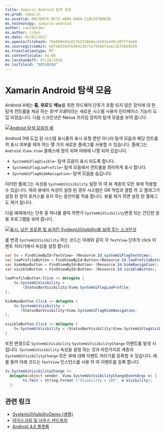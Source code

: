 ```yaml
---
title: Xamarin Android 탐색 모음
ms.prod: xamarin
ms.assetid: 6023DB7E-9E72-4B90-A96A-11BC297B8A3D
ms.technology: xamarin-android
author: conceptdev
ms.author: crdun
ms.date: 05/01/2017
ms.openlocfilehash: 70e009ed1a017b2336b6acb443a4d9cd87ff3e68
ms.sourcegitcommit: b07e0259d7b30413673a793ebf4aec2b75bb9285
ms.translationtype: MT
ms.contentlocale: ko-KR
ms.lasthandoff: 07/26/2019
ms.locfileid: "68510260"
---
```

# <a name="xamarinandroid-navigation-bar"></a>Xamarin Android 탐색 모음

Android 4에는 **홈**, **뒤로**및 **메뉴**를 위한 하드웨어 단추가 포함 되지 않은 장치에 대 한 탐색 컨트롤을 제공 하는 *탐색 모음*이라는 새로운 시스템 사용자 인터페이스 기능이 도입 되었습니다.
다음 스크린샷은 Nexus 프라임 장치의 탐색 모음을 보여 줍니다.

 [![Android 탐색 모음의 예](navigation-bar-images/19-navbar.png)](navigation-bar-images/19-navbar.png#lightbox)

Android 3에 도입 된 시스템 표시줄의 표시 유형 뿐만 아니라 탐색 모음과 해당 컨트롤의 표시 여부를 제어 하는 몇 가지 새로운 플래그를 사용할 수 있습니다. 플래그는 `Android.View.View` 클래스에 정의 되며 아래에 나열 되어 있습니다.

-   `SystemUiFlagVisible`&ndash; 탐색 모음이 표시 되도록 합니다. 
-   `SystemUiFlagLowProfile`&ndash; 탐색 모음에서 컨트롤을 희미하게 표시 합니다. 
-   `SystemUiFlagHideNavigation`&ndash; 탐색 모음을 숨깁니다. 


이러한 플래그는 속성을 `SystemUiVisibility` 설정 하 여 뷰 계층의 모든 뷰에 적용할 수 있습니다. 여러 뷰에이 속성이 설정 된 경우 시스템은 OR 작업과 결합 하 고 플래그가 설정 된 창이 포커스를 유지 하는 동안이를 적용 합니다. 뷰를 제거 하면 설정 된 플래그도 제거 됩니다.

다음 예제에서는 단추 중 하나를 클릭 하면가 `SystemUiVisibility`변경 되는 간단한 응용 프로그램을 보여 줍니다.

 [![표시, 낮은 프로필 및 숨겨진 SystemUiVisibility를 보여 주는 스크린샷](navigation-bar-images/18-systemuivisibility.png)](navigation-bar-images/18-systemuivisibility.png#lightbox)

를 변경 `SystemUiVisibility` 하는 코드는 아래와 같이 각 `TextView` 단추의 click 이벤트 처리기에서 속성을 설정 합니다.

```csharp
var tv = FindViewById<TextView> (Resource.Id.systemUiFlagTextView);
var lowProfileButton = FindViewById<Button>(Resource.Id.lowProfileButton);
var hideNavButton = FindViewById<Button> (Resource.Id.hideNavigation);
var visibleButton = FindViewById<Button> (Resource.Id.visibleButton);
           
lowProfileButton.Click += delegate {
    tv.SystemUiVisibility =
        (StatusBarVisibility)View.SystemUiFlagLowProfile;
};
           
hideNavButton.Click += delegate {
    tv.SystemUiVisibility =
       (StatusBarVisibility)View.SystemUiFlagHideNavigation;        
};
           
visibleButton.Click += delegate {
    tv.SystemUiVisibility = (StatusBarVisibility)View.SystemUiFlagVisible;
}
```

또한 변경으로 `SystemUiVisibility` `SystemUiVisibilityChange` 이벤트를 발생 시킵니다. `SystemUiVisibility` 속성을 설정 하는 것과 마찬가지로 계층의 `SystemUiVisibilityChange` 모든 뷰에 대해 이벤트 처리기를 등록할 수 있습니다. 예를 들어 아래 코드는 `TextView` 인스턴스를 사용 하 여 이벤트를 등록 합니다.

```csharp
tv.SystemUiVisibilityChange +=
  delegate(object sender, View.SystemUiVisibilityChangeEventArgs e) {
        tv.Text = String.Format ("Visibility = {0}", e.Visibility);
  };
```



## <a name="related-links"></a>관련 링크

- [SystemUIVisibilityDemo (샘플)](https://developer.xamarin.com/samples/monodroid/SystemUIVisibilityDemo/)
- [아이스크림 및 사우스 샌드위치](http://www.android.com/about/ice-cream-sandwich/)
- [Android 4.0 플랫폼](https://developer.android.com/sdk/android-4.0.html)
